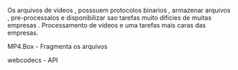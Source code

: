   Os arquivos de videos , posssuem protocolos binarios , armazenar arquivos , pre-processalos e disponibilizar sao tarefas muito dificies
de muitas empresas . Processamento de videos e uma tarefas mais caras das empresas. 


MP4.Box - Fragmenta os arquivos

webcodecs - API

